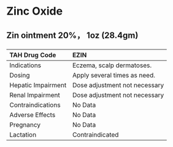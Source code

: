 # Zinc Oxide

## Zin ointment 20%， 1oz (28.4gm)

##### 

| TAH Drug Code      | EZIN                          |
|:-------------------|:------------------------------|
| Indications        | Eczema, scalp dermatoses.     |
| Dosing             | Apply several times as need.  |
| Hepatic Impairment | Dose adjustment not necessary |
| Renal Impairment   | Dose adjustment not necessary |
| Contraindications  | No Data                       |
| Adverse Effects    | No Data                       |
| Pregnancy          | No Data                       |
| Lactation          | Contraindicated               |

